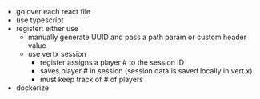 - go over each react file
- use typescript
- register: either use
    - manually generate UUID and pass a path param or custom header value
    - use vertx session
        - register assigns a player # to the session ID
        - saves player # in session (session data is saved locally in vert.x)
        - must keep track of # of players
- dockerize
